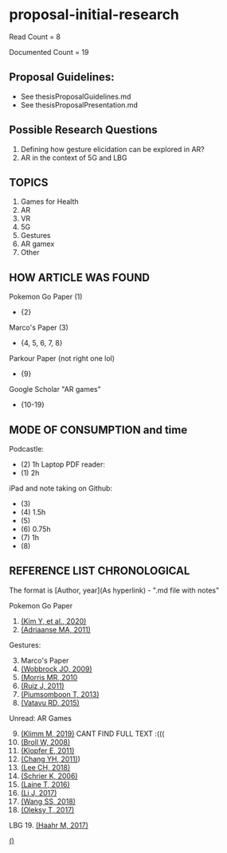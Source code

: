 # proposal-initial-research

Read Count = 8

Documented Count = 19

## Proposal Guidelines: 

- See thesisProposalGuidelines.md
- See thesisProposalPresentation.md

## Possible Research Questions 

1. Defining how gesture elicidation can be explored in AR? 
2. AR in the context of 5G and LBG

## TOPICS 

1. Games for Health 
2. AR 
3. VR 
4. 5G
5. Gestures 
6. AR gamex
7. Other 

## HOW ARTICLE WAS FOUND 

Pokemon Go Paper (1)
 - {2}
 
Marco's Paper (3) 
- {4, 5, 6, 7, 8} 

Parkour Paper (not right one lol) 
- {9} 

Google Scholar "AR games"
- {10-19}

## MODE OF CONSUMPTION and time 

Podcastle:
- (2) 1h 
Laptop PDF reader: 
- (1) 2h

iPad and note taking on Github: 
- (3) 
- (4) 1.5h
- (5) 
- (6) 0.75h
- (7) 1h
- (8) 


## REFERENCE LIST CHRONOLOGICAL

The format is [Author, year](As hyperlink) - ".md file with notes"

Pokemon Go Paper 
1. [(Kim Y, et al., 2020)](https://dl.acm.org/doi/abs/10.1145/3313831.3376830) 
2. [(Adriaanse MA, 2011)](https://www.sciencedirect.com/science/article/pii/S0195666310005325?via%3Dihub) 

Gestures: 

3. Marco's Paper 
4. [(Wobbrock JO, 2009)](http://dl.acm.org/citation.cfm?doid=1518701.1518866)
5. [(Morris MR, 2010](https://dl.acm.org/doi/10.5555/1839214.1839260) 
6. [(Ruiz J, 2011)](http://dl.acm.org/citation.cfm?doid=1978942.1978971)
7. [(Piumsomboon T, 2013)](https://dl.acm.org/doi/10.1145/2468356.2468527) 
8. [(Vatavu RD, 2015)](https://dl.acm.org/doi/10.1145/2702123.2702223) 

Unread: AR Games

9. [(Klimm M, 2019)](https://dl.acm.org/doi/10.1145/3341215.3358249) CANT FIND FULL TEXT :(((
10. [(Broll W, 2008)](https://www.researchgate.net/publication/3210675_Toward_next-gen_mobile_AR_games)
11. [(Klopfer E, 2011)](https://pubmed.ncbi.nlm.nih.gov/21240956/) 
12. [(Chang YH, 2011)](https://ieeexplore.ieee.org/abstract/document/6093653)) 
13. [(Lee CH, 2018)](https://www.semanticscholar.org/paper/What-drives-stickiness-in-location-based-AR-games-Lee-Chiang/69c7545bef083fde4bf94db446d030450b8fab8a)
14. [(Schrier K, 2006)](https://www.researchgate.net/publication/234823573_Using_augmented_reality_games_to_teach_21st_century_skills)
15. [(Laine T, 2016)](https://www.researchgate.net/publication/289602126_Science_Spots_AR_a_platform_for_science_learning_games_with_augmented_reality)
16. [(Li J, 2017)](https://www.researchgate.net/publication/317801421_Augmented_Reality_Games_for_Learning_A_Literature_Review)
17. [(Wang SS, 2018)](https://journals.sagepub.com/doi/abs/10.1177/0013916518817878)
18. [(Oleksy T, 2017)](https://www.researchgate.net/publication/317392637_Catch_them_all_and_increase_your_place_attachment_The_role_of_location-based_augmented_reality_games_in_changing_people_-_place_relations)

LBG
19. [(Haahr M, 2017)](https://www.researchgate.net/publication/320886488_Creating_Location-Based_Augmented-Reality_Games_for_Cultural_Heritage)


[()]()
